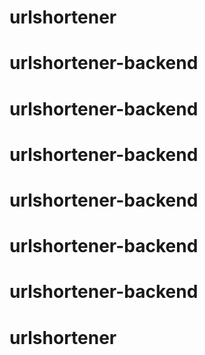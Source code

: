 # urlshortener
# urlshortener-backend
# urlshortener-backend
# urlshortener-backend
# urlshortener-backend
# urlshortener-backend
# urlshortener-backend
# urlshortener
